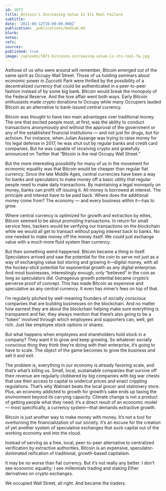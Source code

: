 ```yaml
---
id: 1071
title: Bitcoin’s Increasing Value Is Its Real Failure
subtitle: 
date: '2021-08-12T16:00:00.000Z'
publication: _publications/medium.md
blurb: 
notes: 
refs: 
sources: 
published: true
image: /uploads/1071-bitcoins-increasing-value-is-its-real-fa.jpg
---
```

Asthose of us who were around will remember, Bitcoin emerged out of the same spirit as Occupy Wall Street. Those of us holding seminars about economic power in Zuccotti Park were thrilled by the possibility of a decentralized currency that could be authenticated in a peer-to-peer fashion instead of by some big bank. Bitcoin would break the monopoly of the Federal Reserve. And the love affair went both ways. Early Bitcoin enthusiasts made crypto donations to Occupy while many Occupiers lauded Bitcoin as an alternative to bank-issued central currency.

Bitcoin was thought to have two main advantages over traditional money. The one that excited people most, at first, was the ability to conduct transactions anonymously and without the approval of the government or any of the established financial institutions — and not just for drugs, but for activism. For instance, when Julian Assange was trying to raise money for his legal defense in 2017, he was shut out by regular banks and credit card companies. But he was capable of receiving crypto and gratefully announced on Twitter that “Bitcoin is the real Occupy Wall Street.”

But the more interesting possibility for many of us in the movement for economic equality was that Bitcoin would be cheaper than regular fiat currency. Since the late Middle Ages, central currencies have been a way for banks and speculators to make money off a basic utility that regular people need to make daily transactions. By maintaining a legal monopoly on money, banks can profit off issuing it. All money is borrowed at interest. The principle and interest have to be paid back. Where does the additional money come from? The economy — and every business within it—has to grow.

Where central currency is optimized for growth and extraction by elites, Bitcoin seemed to be about promoting transactions. In return for small service fees, hackers would be verifying our transactions on the blockchain while we would all get to transact without paying interest back to banks. No one needed to make money off the money itself. We could just exchange value with a much more fluid system than currency.

But then something weird happened. Bitcoin became a thing in itself. Speculators arrived and saw the potential for the coin to serve not just as a way of exchanging value but storing and growing it—digital money, with all the hockey-stick potential for exponential growth as any digital enterprise. And most businesses, interestingly enough, only “believed” in the coin as long as speculators did. Outrageous growth potential became crypto’s perverse proof of concept. This has made Bitcoin as expensive and speculative as any central currency. It even has miner’s fees on top of that.

I’m regularly pitched by well-meaning founders of socially conscious companies that are building businesses on the blockchain. And no matter how earnest they are about the blockchain helping make sure everything is transparent and fair, they always mention that there’s also going to be a “token” involved through which employees and supporters can, well, get rich. Just like employee stock options or shares.

But what happens when employees and shareholders hold stock in a company? They want it to grow and keep growing. So whatever socially conscious thing they think they’re doing with their enterprise, it’s going to have to scale. The object of the game becomes to grow the business and sell it and exit.

The problem is, everything in our economy is already favoring scale, and that’s what’s killing us. Small, local, sustainable companies that survive off their revenue are regularly clobbered by big companies with big war chests that use their access to capital to undercut prices and enact crippling regulations. That’s why Walmart beats the local grocer and stationery store. Plus, an economy addicted to growth for growth’s sake ends up taxing the environment beyond its carrying capacity. Climate change is not a product of getting people what they need; it’s a direct result of an economic model — most specifically, a currency system—that demands extractive growth.

Bitcoin is just another way to make money with money. It’s not a tool for overturning the financialization of our society. It’s an excuse for the creation of yet another system of speculative exchanges that suck capital out of the working economy and into the cloud.

Instead of serving as a free, local, peer-to-peer alternative to centralized verification by extractive authorities, Bitcoin is an expensive, speculator-dominated reification of traditional, growth-based capitalism.

It may be no worse than fiat currency. But it’s not really any better. I don’t see economic equality; I see millennials trading and staking Ether derivatives on crypto exchanges.

We occupied Wall Street, all right. And became the traders.
